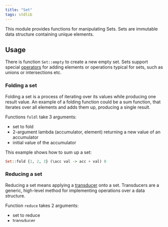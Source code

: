 ```yaml
---
title: "Set"
tags: stdlib
---
```


This module provides functions for manipulating Sets. Sets are immutable data structure containing unique elements.

## Usage
There is function `Set::empty` to create a new empty set. Sets support special [operators](/features/operators.md) for adding elements or operations typical for sets, such as unions or intersections etc.

### Folding a set
Folding a set is a process of iterating over its values while producing one result value. An example of a folding function could be a sum function, that iterates over all elements and adds them up, producing a single result.

Functions `foldl` take 3 arguments:
* set to fold
* 2-argument lambda (accumulator, element) returning a new value of an accumulator
* initial value of the accumulator

This example shows how to sum up a set:
```haskell
Set::fold {1, 2, 3} (\acc val -> acc + val) 0
```

### Reducing a set
Reducing a set means applying a [transducer](transducers.md) onto a set. Transducers are a generic, high-level method for implementing operations over a data structure.

Function `reduce` takes 2 arguments:
* set to reduce
* transducer

Example with a filter transducer:
```haskell
Set::reduce {-2,-1,0,1,2} <| Transducers::filter \val -> val < 0 (0, \state val -> state + val, \state -> state * 2)
```

This example will produce `-6`, as it sums up all negative numbers in the set.

### Obtaining a length of a set
Function `len` returns a length of a set:
```haskell
length = Set::len {1, 2, 3}
```


### Turning a set to a sequence
Function `to_seq` constructs a sequence containing elemtents of the given set. Elements in this sequence are in no particular order.

Example:
```haskell
Set::to_seq {1, 2, 3}
```

Will return `[1, 2, 3]`.
